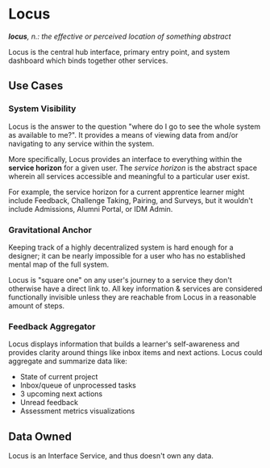 # Locus

_**locus**, n.: the effective or perceived location of something abstract_

Locus is the central hub interface, primary entry point, and system dashboard which binds together other services.

## Use Cases

### System Visibility

Locus is the answer to the question "where do I go to see the whole system as available to me?". It provides a means of viewing data from and/or navigating to any service within the system.

More specifically, Locus provides an interface to everything within the **service horizon** for a given user. The _service horizon_ is the abstract space wherein all services accessible and meaningful to a particular user exist.

For example, the service horizon for a current apprentice learner might include Feedback, Challenge Taking, Pairing, and Surveys, but it wouldn't include Admissions, Alumni Portal, or IDM Admin.

### Gravitational Anchor

Keeping track of a highly decentralized system is hard enough for a designer; it can be nearly impossible for a user who has no established mental map of the full system.

Locus is "square one" on any user's journey to a service they don't otherwise have a direct link to. All key information & services are considered functionally invisible unless they are reachable from Locus in a reasonable amount of steps.

### Feedback Aggregator

Locus displays information that builds a learner's self-awareness and provides clarity around things like inbox items and next actions. Locus could aggregate and summarize data like:

- State of current project
- Inbox/queue of unprocessed tasks
- 3 upcoming next actions
- Unread feedback
- Assessment metrics visualizations

## Data Owned

Locus is an Interface Service, and thus doesn't own any data.
